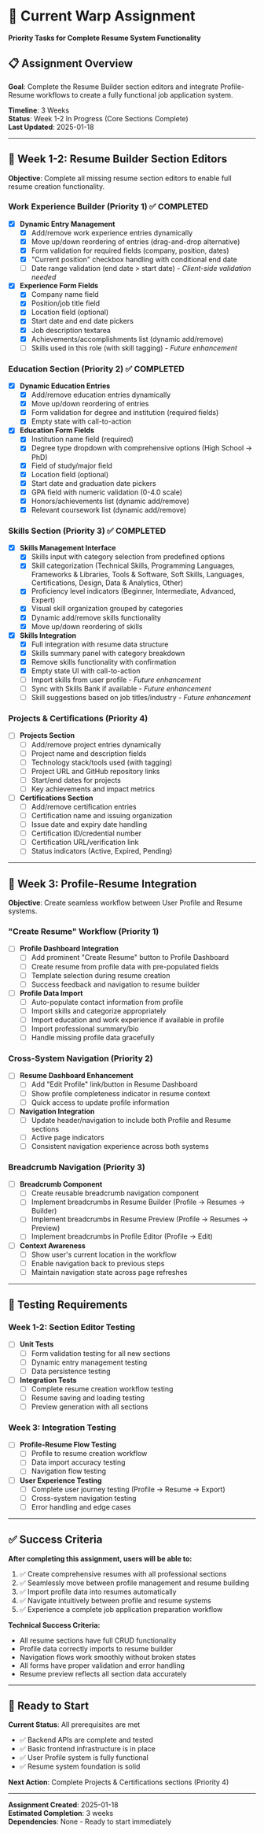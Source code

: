 # 🎯 Current Warp Assignment

**Priority Tasks for Complete Resume System Functionality**

## 📋 Assignment Overview

**Goal**: Complete the Resume Builder section editors and integrate Profile-Resume workflows to create a fully functional job application system.

**Timeline**: 3 Weeks  
**Status**: Week 1-2 In Progress (Core Sections Complete)  
**Last Updated**: 2025-01-18

---

## 📅 Week 1-2: Resume Builder Section Editors

**Objective**: Complete all missing resume section editors to enable full resume creation functionality.

### **Work Experience Builder** (Priority 1) ✅ **COMPLETED**
- [x] **Dynamic Entry Management**
  - [x] Add/remove work experience entries dynamically
  - [x] Move up/down reordering of entries (drag-and-drop alternative)
  - [x] Form validation for required fields (company, position, dates)
  - [x] "Current position" checkbox handling with conditional end date
  - [ ] Date range validation (end date > start date) - *Client-side validation needed*
  
- [x] **Experience Form Fields**
  - [x] Company name field
  - [x] Position/job title field
  - [x] Location field (optional)
  - [x] Start date and end date pickers
  - [x] Job description textarea
  - [x] Achievements/accomplishments list (dynamic add/remove)
  - [ ] Skills used in this role (with skill tagging) - *Future enhancement*

### **Education Section** (Priority 2) ✅ **COMPLETED**
- [x] **Dynamic Education Entries**
  - [x] Add/remove education entries dynamically
  - [x] Move up/down reordering of entries
  - [x] Form validation for degree and institution (required fields)
  - [x] Empty state with call-to-action
  
- [x] **Education Form Fields**  
  - [x] Institution name field (required)
  - [x] Degree type dropdown with comprehensive options (High School → PhD)
  - [x] Field of study/major field
  - [x] Location field (optional)
  - [x] Start date and graduation date pickers
  - [x] GPA field with numeric validation (0-4.0 scale)
  - [x] Honors/achievements list (dynamic add/remove)
  - [x] Relevant coursework list (dynamic add/remove)

### **Skills Section** (Priority 3) ✅ **COMPLETED**
- [x] **Skills Management Interface**
  - [x] Skills input with category selection from predefined options
  - [x] Skill categorization (Technical Skills, Programming Languages, Frameworks & Libraries, Tools & Software, Soft Skills, Languages, Certifications, Design, Data & Analytics, Other)
  - [x] Proficiency level indicators (Beginner, Intermediate, Advanced, Expert)
  - [x] Visual skill organization grouped by categories
  - [x] Dynamic add/remove skills functionality
  - [x] Move up/down reordering of skills
  
- [x] **Skills Integration**
  - [x] Full integration with resume data structure
  - [x] Skills summary panel with category breakdown
  - [x] Remove skills functionality with confirmation
  - [x] Empty state UI with call-to-action
  - [ ] Import skills from user profile - *Future enhancement*
  - [ ] Sync with Skills Bank if available - *Future enhancement* 
  - [ ] Skill suggestions based on job titles/industry - *Future enhancement*

### **Projects & Certifications** (Priority 4)
- [ ] **Projects Section**
  - [ ] Add/remove project entries dynamically
  - [ ] Project name and description fields
  - [ ] Technology stack/tools used (with tagging)
  - [ ] Project URL and GitHub repository links
  - [ ] Start/end dates for projects
  - [ ] Key achievements and impact metrics
  
- [ ] **Certifications Section**
  - [ ] Add/remove certification entries
  - [ ] Certification name and issuing organization
  - [ ] Issue date and expiry date handling
  - [ ] Certification ID/credential number
  - [ ] Certification URL/verification link
  - [ ] Status indicators (Active, Expired, Pending)

---

## 📅 Week 3: Profile-Resume Integration

**Objective**: Create seamless workflow between User Profile and Resume systems.

### **"Create Resume" Workflow** (Priority 1)
- [ ] **Profile Dashboard Integration**
  - [ ] Add prominent "Create Resume" button to Profile Dashboard
  - [ ] Create resume from profile data with pre-populated fields
  - [ ] Template selection during resume creation
  - [ ] Success feedback and navigation to resume builder
  
- [ ] **Profile Data Import**
  - [ ] Auto-populate contact information from profile
  - [ ] Import skills and categorize appropriately  
  - [ ] Import education and work experience if available in profile
  - [ ] Import professional summary/bio
  - [ ] Handle missing profile data gracefully

### **Cross-System Navigation** (Priority 2)
- [ ] **Resume Dashboard Enhancement**
  - [ ] Add "Edit Profile" link/button in Resume Dashboard
  - [ ] Show profile completeness indicator in resume context
  - [ ] Quick access to update profile information
  
- [ ] **Navigation Integration**
  - [ ] Update header/navigation to include both Profile and Resume sections
  - [ ] Active page indicators
  - [ ] Consistent navigation experience across both systems

### **Breadcrumb Navigation** (Priority 3)
- [ ] **Breadcrumb Component**
  - [ ] Create reusable breadcrumb navigation component
  - [ ] Implement breadcrumbs in Resume Builder (Profile → Resumes → Builder)
  - [ ] Implement breadcrumbs in Resume Preview (Profile → Resumes → Preview)
  - [ ] Implement breadcrumbs in Profile Editor (Profile → Edit)
  
- [ ] **Context Awareness**  
  - [ ] Show user's current location in the workflow
  - [ ] Enable navigation back to previous steps
  - [ ] Maintain navigation state across page refreshes

---

## 🧪 Testing Requirements

### **Week 1-2: Section Editor Testing**
- [ ] **Unit Tests**
  - [ ] Form validation testing for all new sections
  - [ ] Dynamic entry management testing
  - [ ] Data persistence testing
  
- [ ] **Integration Tests**  
  - [ ] Complete resume creation workflow testing
  - [ ] Resume saving and loading testing
  - [ ] Preview generation with all sections

### **Week 3: Integration Testing**
- [ ] **Profile-Resume Flow Testing**
  - [ ] Profile to resume creation workflow
  - [ ] Data import accuracy testing
  - [ ] Navigation flow testing
  
- [ ] **User Experience Testing**
  - [ ] Complete user journey testing (Profile → Resume → Export)
  - [ ] Cross-system navigation testing
  - [ ] Error handling and edge cases

---

## ✅ Success Criteria

**After completing this assignment, users will be able to:**
1. ✅ Create comprehensive resumes with all professional sections
2. ✅ Seamlessly move between profile management and resume building
3. ✅ Import profile data into resumes automatically
4. ✅ Navigate intuitively between profile and resume systems
5. ✅ Experience a complete job application preparation workflow

**Technical Success Criteria:**
- All resume sections have full CRUD functionality
- Profile data correctly imports to resume builder
- Navigation flows work smoothly without broken states
- All forms have proper validation and error handling
- Resume preview reflects all section data accurately

---

## 🚀 Ready to Start

**Current Status**: All prerequisites are met
- ✅ Backend APIs are complete and tested
- ✅ Basic frontend infrastructure is in place  
- ✅ User Profile system is fully functional
- ✅ Resume system foundation is solid

**Next Action**: Complete Projects & Certifications sections (Priority 4)

---

**Assignment Created**: 2025-01-18  
**Estimated Completion**: 3 weeks  
**Dependencies**: None - Ready to start immediately
